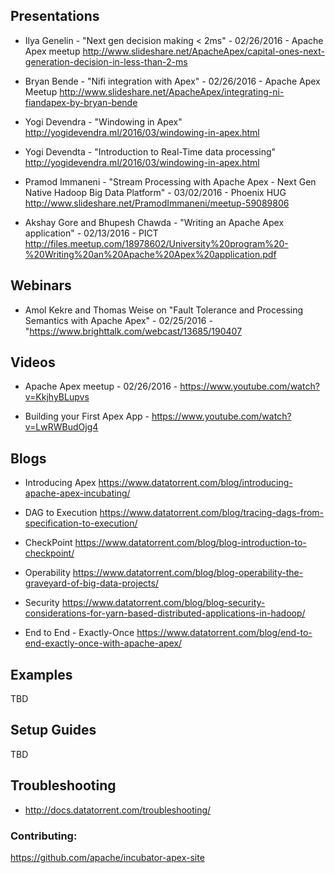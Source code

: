 
## Presentations

- Ilya Genelin - "Next gen decision making < 2ms" - 02/26/2016 - Apache Apex meetup
http://www.slideshare.net/ApacheApex/capital-ones-next-generation-decision-in-less-than-2-ms

- Bryan Bende - "Nifi integration with Apex" - 02/26/2016 - Apache Apex Meetup
http://www.slideshare.net/ApacheApex/integrating-ni-fiandapex-by-bryan-bende

- Yogi Devendra - "Windowing in Apex"
http://yogidevendra.ml/2016/03/windowing-in-apex.html

- Yogi Devendta - "Introduction to Real-Time data processing"
http://yogidevendra.ml/2016/03/windowing-in-apex.html

- Pramod Immaneni - "Stream Processing with Apache Apex - Next
Gen Native Hadoop Big Data Platform" - 03/02/2016 - Phoenix HUG
http://www.slideshare.net/PramodImmaneni/meetup-59089806

- Akshay Gore and Bhupesh Chawda - "Writing an Apache Apex application" - 02/13/2016 - PICT
http://files.meetup.com/18978602/University%20program%20-%20Writing%20an%20Apache%20Apex%20application.pdf

## Webinars

- Amol Kekre and Thomas Weise on "Fault Tolerance and Processing Semantics with Apache Apex" - 02/25/2016 -
"https://www.brighttalk.com/webcast/13685/190407

## Videos

- Apache Apex meetup - 02/26/2016 -
https://www.youtube.com/watch?v=KkjhyBLupvs

- Building your First Apex App - 
https://www.youtube.com/watch?v=LwRWBudOjg4

## Blogs

- Introducing Apex
https://www.datatorrent.com/blog/introducing-apache-apex-incubating/

- DAG to Execution
https://www.datatorrent.com/blog/tracing-dags-from-specification-to-execution/

- CheckPoint
https://www.datatorrent.com/blog/blog-introduction-to-checkpoint/

- Operability
https://www.datatorrent.com/blog/blog-operability-the-graveyard-of-big-data-projects/

- Security
https://www.datatorrent.com/blog/blog-security-considerations-for-yarn-based-distributed-applications-in-hadoop/

- End to End - Exactly-Once
https://www.datatorrent.com/blog/end-to-end-exactly-once-with-apache-apex/



## Examples
   TBD

## Setup Guides
TBD

## Troubleshooting

- http://docs.datatorrent.com/troubleshooting/



### Contributing: 
https://github.com/apache/incubator-apex-site

